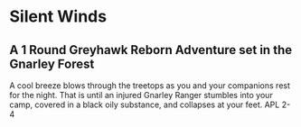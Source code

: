 # Silent Winds
## A 1 Round Greyhawk Reborn Adventure set in the Gnarley Forest
A cool breeze blows through the treetops as you and your companions rest for the night. That is until an injured Gnarley Ranger stumbles into your camp, covered in a black oily substance, and collapses at your feet.
APL 2-4

